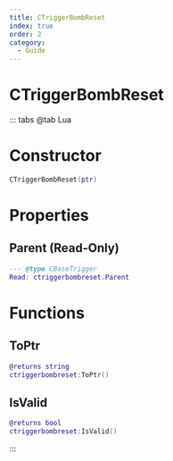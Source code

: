 ```yaml
---
title: CTriggerBombReset
index: true
order: 2
category:
  - Guide
---
```


# CTriggerBombReset

::: tabs
@tab Lua
# Constructor
```lua
CTriggerBombReset(ptr)
```
# Properties
## Parent (Read-Only)
```lua
--- @type CBaseTrigger
Read: ctriggerbombreset.Parent
```
# Functions
## ToPtr
```lua
@returns string
ctriggerbombreset:ToPtr()
```
## IsValid
```lua
@returns bool
ctriggerbombreset:IsValid()
```

:::